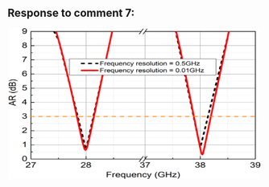 ## Response to comment 7:
<div align=center><img src="https://github.com/dannychk/TAP-Response/blob/master/different scale AR comparison.png" width="500" height="300" /></div>

